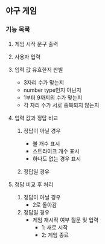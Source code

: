 ## 야구 게임

### 기능 목록

1. 게임 시작 문구 출력
2. 사용자 입력
3. 입력 값 유효한지 판별
   - 3자리 수가 맞는지
   - number type인지 아닌지
   - 1부터 9까지의 수가 맞는지
   - 각 자리 수가 서로 중복되지 않는지
4. 입력 값과 정답 비교

   1. 정답이 아닐 경우

      - 볼 개수 표시
      - 스트라이크 개수 표시
      - 하나도 없는 경우 표시

   2. 정답일 경우

5. 정답 비교 후 처리
   1. 정답이 아닐 경우
      - 2로 돌아감
   2. 정답일 경우
      - 게임 재시작 여부 질문 및 입력
        - 1: 새로 시작
        - 2: 게임 종료
